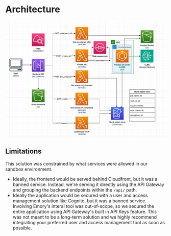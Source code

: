 # Architecture

![Architecture](./images/architecture.png)

## Limitations

This solution was constrained by what services were allowed in our sandbox environment.

- Ideally, the frontend would be served behind Cloudfront, but it was a banned service. Instead, we're serving it directly using the API Gateway and grouping the backend endpoints within the `/api/` path.
- Ideally the application would be secured with a user and access management solution like Cognito, but it was a banned service. Involving Emory's interal tool was out-of-scope, so we secured the entire application using API Gateway's built in API Keys feature. This was not meant to be a long-term solution and we highly recommend integrating your preferred user and access management tool as soon as possible.
